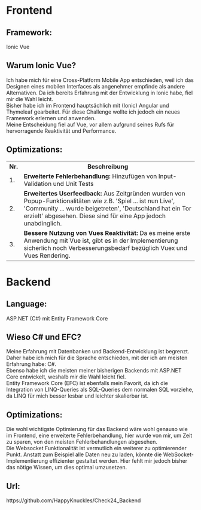 <h1>Frontend</h1>
<h2>Framework:</h2> Ionic Vue
<h2>Warum Ionic Vue?</h2> Ich habe mich für eine Cross-Platform Mobile App entschieden, weil ich das Designen eines mobilen Interfaces als angenehmer empfinde als andere Alternativen. Da ich bereits Erfahrung mit der Entwicklung in Ionic habe, fiel mir die Wahl leicht. <br>
Bisher habe ich im Frontend hauptsächlich mit (Ionic) Angular und Thymeleaf gearbeitet. Für diese Challenge wollte ich jedoch ein neues Framework erlernen und anwenden. <br>
Meine Entscheidung fiel auf Vue, vor allem aufgrund seines Rufs für hervorragende Reaktivität und Performance.
<h2>Optimizations:</h2>
<table>
  <tr>
    <th>Nr.</th>
    <th>Beschreibung</th>
  </tr>
  <tr>
    <td>1.</td>
    <td> <b>Erweiterte Fehlerbehandlung:</b> Hinzufügen von Input-Validation und Unit Tests</td>
  </tr>
  <tr>
    <td>2.</td>
    <td> <b>Erweitertes Userfeedback:</b> Aus Zeitgründen wurden von Popup-Funktionalitäten wie z.B. 'Spiel ... ist nun Live', 'Community ... wurde beigetreten', 'Deutschland hat ein Tor erzielt' abgesehen. Diese sind für eine App jedoch unabdinglich.</td>
  </tr>
  <tr>
    <td>3.</td>
    <td> <b>Bessere Nutzung von Vues Reaktivität:</b> Da es meine erste Anwendung mit Vue ist, gibt es in der Implementierung sicherlich noch Verbesserungsbedarf bezüglich Vuex und Vues Rendering.</td>
  </tr>
</table>

<h1>Backend</h1> 
<h2>Language:</h2>
ASP.NET (C#) mit Entity Framework Core
<h2>Wieso C# und EFC?</h2>
Meine Erfahrung mit Datenbanken und Backend-Entwicklung ist begrenzt. Daher habe ich mich für die Sprache entschieden, mit der ich am meisten Erfahrung habe: C#. <br>
Ebenso habe ich die meisten meiner bisherigen Backends mit ASP.NET Core entwickelt, weshalb mir die Wahl leicht fiel. <br>
Entity Framework Core (EFC) ist ebenfalls mein Favorit, da ich die Integration von LINQ-Queries als SQL-Queries dem normalen SQL vorziehe, da LINQ für mich besser lesbar und leichter skalierbar ist.
<h2>Optimizations:</h2>
Die wohl wichtigste Optimierung für das Backend wäre wohl genauso wie im Frontend, eine erweiterte Fehlerbehandlung, hier wurde von mir, um Zeit zu sparen, von den meisten Fehlerbehandlungen abgesehen. <br>
Die Websocket Funktionalität ist vermutlich ein weiterer zu optimierender Punkt. Anstatt zum Beispiel alle Daten neu zu laden, könnte die WebSocket-Implementierung effizienter gestaltet werden. Hier fehlt mir jedoch bisher das nötige Wissen, um dies optimal umzusetzen.
<h2>Url:</h2>
https://github.com/HappyKnuckles/Check24_Backend
